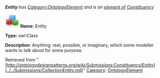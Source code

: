 ___Entity__ has [Category:OntologyElement](../../Category/OntologyElement.md "Category:OntologyElement") and is an [element of](../../Property/ElementOf.md "Property:ElementOf") [Constituency](../../Submissions/Constituency.md "Submissions:Constituency")_


  




[![Class](../../images/thumb/2/27/Class.gif/45px-Class.gif)](../../Image/Class.gif.md "Class")
__Name__: Entity 


__Type:__ owl:Class 


__Description__: Anything: real, possible, or imaginary, which some modeller wants to talk about for some purpose. 





Retrieved from "[http://ontologydesignpatterns.org/wiki/Submissions:Constituency/Entity](../../Submissions/CollectionEntity.md)"
 [Category](http://ontologydesignpatterns.org/wiki/Special:Categories "Special:Categories"): [OntologyElement](../../Category/OntologyElement.md "Category:OntologyElement")